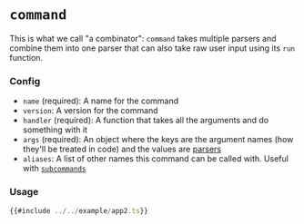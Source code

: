 # `command`

This is what we call "a combinator": `command` takes multiple parsers and combine them into one parser that can also take raw user input using its `run` function.

### Config

- `name` (required): A name for the command
- `version`: A version for the command
- `handler` (required): A function that takes all the arguments and do something with it
- `args` (required): An object where the keys are the argument names (how they'll be treated in code) and the values are [parsers](../paresrs.md)
- `aliases`: A list of other names this command can be called with. Useful with [`subcommands`](./subcommands.md)

### Usage

```ts
{{#include ../../example/app2.ts}}
```
